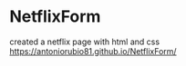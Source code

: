 # NetflixForm
created a netflix page with html and css
https://antoniorubio81.github.io/NetflixForm/
